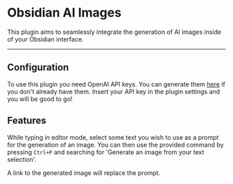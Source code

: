 # Obsidian AI Images
This plugin aims to seamlessly integrate the generation of AI images inside of your Obsidian interface.

---
## Configuration
To use this plugin you need OpenAI API keys. You can generate them [here](https://beta.openai.com/account/api-keys) if you don't already have them.
Insert your API key in the plugin settings and you will be good to go!

## Features
While typing in editor mode, select some text you wish to use as a prompt for the generation of an image. You can then use the provided command by pressing ```Ctrl+P``` and searching for 'Generate an image from your text selection'.

A link to the generated image will replace the prompt.
